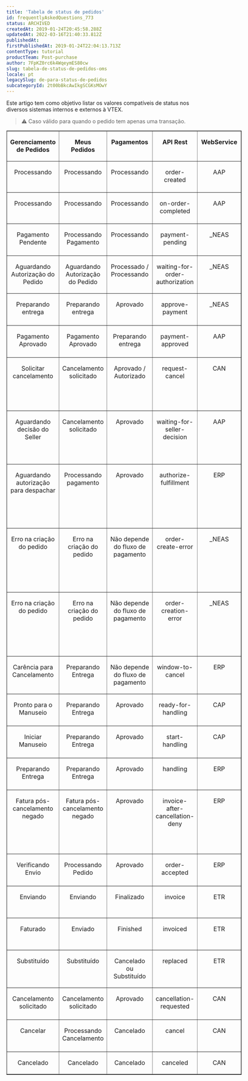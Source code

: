 ```yaml
---
title: 'Tabela de status de pedidos'
id: frequentlyAskedQuestions_773
status: ARCHIVED
createdAt: 2019-01-24T20:45:58.288Z
updatedAt: 2022-03-16T21:40:33.812Z
publishedAt: 
firstPublishedAt: 2019-01-24T22:04:13.713Z
contentType: tutorial
productTeam: Post-purchase
author: 7FpKZ0rc6k4WqeymES80cw
slug: tabela-de-status-de-pedidos-oms
locale: pt
legacySlug: de-para-status-de-pedidos
subcategoryId: 2t00bBkcAwIkgSCGKsMOwY
---
```


Este artigo tem como objetivo listar os valores compatíveis de status nos diversos sistemas internos e externos à VTEX.

>⚠️ Caso válido para quando o pedido tem apenas uma transação.

<table style="width: 619px;" border="1" cellspacing="0" cellpadding="0"><tbody><tr style="height: 56px;"><td style="width: 113px; height: 56px;" valign="top"><p align="center"><b>Gerenciamento de Pedidos</b></td><td style="width: 113px; height: 56px;" valign="top"><p align="center"><b>Meus Pedidos</b>
</td><td style="width: 126px; height: 56px;" valign="top"><p align="center"><b>Pagamentos</b></td><td style="width: 79px; height: 56px;" valign="top"><p align="center"><b>API Rest</b></td><td style="width: 113px; height: 56px;" valign="top"><p align="center"><b>WebService</b></td></tr><tr style="height: 82px;"><td style="width: 113px; height: 82px;" valign="top"><p align="center">Processando
</td><td style="width: 113px; height: 82px;" valign="top"><p align="center">Processando 
</td><td style="width: 126px; height: 82px;" valign="top"><p align="center">Processando
</td><td style="width: 79px; height: 82px;" valign="top"><p align="center">order-created
</td><td style="width: 113px; height: 82px;" valign="top"><p align="center">AAP
</td></tr><tr style="height: 82px;"><td style="width: 113px; height: 82px;" valign="top"><p align="center">Processando
</td><td style="width: 113px; height: 82px;" valign="top"><p align="center">Processando 
</td><td style="width: 126px; height: 82px;" valign="top"><p align="center">Processando
</td><td style="width: 79px; height: 82px;" valign="top"><p align="center">on-order-completed
</td><td style="width: 113px; height: 82px;" valign="top"><p align="center">AAP
</td></tr><tr style="height: 84px;"><td style="width: 113px; height: 84px;" valign="top"><p align="center">Pagamento Pendente
</td><td style="width: 113px; height: 84px;" valign="top"><p align="center">Processando Pagamento
</td><td style="width: 126px; height: 84px;" valign="top"><p align="center">Processando
</td><td style="width: 79px; height: 84px;" valign="top"><p align="center">payment-pending
</td><td style="width: 113px; height: 84px;" valign="top"><p align="center">_NEAS
</td><tr style="height: 82px;"><td style="width: 113px; height: 82px;" valign="top"><p align="center">Aguardando Autorização do Pedido
</td><td style="width: 113px; height: 82px;" valign="top"><p align="center">Aguardando Autorização do Pedido 
</td><td style="width: 126px; height: 82px;" valign="top"><p align="center">Processado / Processando
</td><td style="width: 79px; height: 82px;" valign="top"><p align="center">waiting-for-order-authorization
</td><td style="width: 113px; height: 82px;" valign="top"><p align="center">_NEAS
</td></tr><tr style="height: 84px;"><td style="width: 113px; height: 84px;" valign="top"><p align="center">Preparando entrega
</td><td style="width: 113px; height: 84px;" valign="top"><p align="center">Preparando entrega
</td><td style="width: 126px; height: 84px;" valign="top"><p align="center">Aprovado
</td><td style="width: 79px; height: 84px;" valign="top"><p align="center">approve-payment
</td><td style="width: 113px; height: 84px;" valign="top"><p align="center">_NEAS
</td></tr><tr style="height: 84px;"><td style="width: 113px; height: 84px;" valign="top"><p align="center">Pagamento Aprovado
</td><td style="width: 113px; height: 84px;" valign="top"><p align="center">Pagamento Aprovado
</td><td style="width: 126px; height: 84px;" valign="top"><p align="center">Preparando entrega
</td><td style="width: 79px; height: 84px;" valign="top"><p align="center">payment-approved
</td><td style="width: 113px; height: 84px;" valign="top"><p align="center">AAP
</td></tr><tr style="height: 140px;"><td style="width: 113px; height: 140px;" valign="top"><p align="center">Solicitar cancelamento
</td><td style="width: 113px; height: 140px;" valign="top"><p align="center">Cancelamento solicitado
</td><td style="width: 126px; height: 140px;" valign="top"><p align="center">Aprovado / Autorizado
</td><td style="width: 79px; height: 140px;" valign="top"><p align="center">request-cancel
</td><td style="width: 113px; height: 140px;" valign="top"><p align="center">CAN
</td></tr><tr style="height: 140px;"><td style="width: 113px; height: 140px;" valign="top"><p align="center">Aguardando decisão do Seller
</td><td style="width: 113px; height: 140px;" valign="top"><p align="center">Cancelamento solicitado
</td><td style="width: 126px; height: 140px;" valign="top"><p align="center">Aprovado
</td><td style="width: 79px; height: 140px;" valign="top"><p align="center">waiting-for-seller-decision
</td><td style="width: 113px; height: 140px;" valign="top"><p align="center">AAP
</td></tr><tr style="height: 168px;"><td style="width: 113px; height: 168px;" valign="top"><p align="center">Aguardando autorização para despachar
</td><td style="width: 113px; height: 168px;" valign="top"><p align="center">Processando pagamento
</td><td style="width: 126px; height: 168px;" valign="top"><p align="center">Aprovado
</td><td style="width: 79px; height: 168px;" valign="top"><p align="center">authorize-fulfillment
</td><td style="width: 113px; height: 168px;" valign="top"><p align="center">ERP
</td></tr><tr style="height: 168px;"><td style="width: 113px; height: 168px;" valign="top"><p align="center">Erro na criação do pedido
</td><td style="width: 113px; height: 168px;" valign="top"><p align="center">Erro na criação do pedido
</td><td style="width: 126px; height: 168px;" valign="top"><p align="center">Não depende do fluxo de pagamento
</td><td style="width: 79px; height: 168px;" valign="top"><p align="center">order-create-error
</td><td style="width: 113px; height: 168px;" valign="top"><p align="center">_NEAS
</td><tr style="height: 168px;"><td style="width: 113px; height: 168px;" valign="top"><p align="center">Erro na criação do pedido
</td><td style="width: 113px; height: 168px;" valign="top"><p align="center">Erro na criação do pedido
</td><td style="width: 126px; height: 168px;" valign="top"><p align="center">Não depende do fluxo de pagamento
</td><td style="width: 79px; height: 168px;" valign="top"><p align="center">order-creation-error
</td><td style="width: 113px; height: 168px;" valign="top"><p align="center">_NEAS
</td></tr><tr style="height: 84px;"><td style="width: 113px; height: 84px;" valign="top"><p align="center">Carência para Cancelamento
</td><td style="width: 113px; height: 84px;" valign="top"><p align="center">Preparando Entrega
</td><td style="width: 126px; height: 84px;" valign="top"><p align="center">Não depende do fluxo de pagamento
</td><td style="width: 79px; height: 84px;" valign="top"><p align="center">window-to-cancel
</td><td style="width: 113px; height: 84px;" valign="top"><p align="center">ERP
</td></tr><tr style="height: 84px;"><td style="width: 113px; height: 84px;" valign="top"><p align="center">Pronto para o Manuseio
</td><td style="width: 113px; height: 84px;" valign="top"><p align="center">Preparando Entrega
</td><td style="width: 126px; height: 84px;" valign="top"><p align="center">Aprovado
</td><td style="width: 79px; height: 84px;" valign="top"><p align="center">ready-for-handling
</td><td style="width: 113px; height: 84px;" valign="top"><p align="center">CAP
</td></tr><tr style="height: 84px;"><td style="width: 113px; height: 84px;" valign="top"><p align="center">Iniciar Manuseio
</td><td style="width: 113px; height: 84px;" valign="top"><p align="center">Preparando Entrega
</td><td style="width: 126px; height: 84px;" valign="top"><p align="center">Aprovado
</td><td style="width: 79px; height: 84px;" valign="top"><p align="center">start-handling
</td><td style="width: 113px; height: 84px;" valign="top"><p align="center">CAP
</td></tr><tr style="height: 84px;"><td style="width: 113px; height: 84px;" valign="top"><p align="center">Preparando Entrega
</td><td style="width: 113px; height: 84px;" valign="top"><p align="center">Preparando Entrega
</td><td style="width: 126px; height: 84px;" valign="top"><p align="center">Aprovado
</td><td style="width: 79px; height: 84px;" valign="top"><p align="center">handling
</td><td style="width: 113px; height: 84px;" valign="top"><p align="center">ERP
</td></tr><tr style="height: 168px;"><td style="width: 113px; height: 168px;" valign="top"><p align="center">Fatura pós-cancelamento negado
</td><td style="width: 113px; height: 168px;" valign="top"><p align="center">Fatura pós-cancelamento negado
</td><td style="width: 126px; height: 168px;" valign="top"><p align="center">Aprovado
</td><td style="width: 79px; height: 168px;" valign="top"><p align="center">invoice-after-cancellation-deny
</td><td style="width: 113px; height: 84px;" valign="top"><p align="center">ERP</td>
<tr style="height: 84px;"><td style="width: 113px; height: 84px;" valign="top"><p align="center">Verificando Envio
</td><td style="width: 113px; height: 84px;" valign="top"><p align="center">Processando Pedido
</td><td style="width: 126px; height: 84px;" valign="top"><p align="center">Aprovado
</td><td style="width: 79px; height: 84px;" valign="top"><p align="center">order-accepted
</td><td style="width: 113px; height: 84px;" valign="top"><p align="center">ERP
</td></tr><tr style="height: 84px;"><td style="width: 113px; height: 84px;" valign="top"><p align="center">Enviando
</td><td style="width: 113px; height: 84px;" valign="top"><p align="center">Enviando
</td><td style="width: 126px; height: 84px;" valign="top"><p align="center">Finalizado
</td><td style="width: 79px; height: 84px;" valign="top"><p align="center">invoice
</td><td style="width: 113px; height: 84px;" valign="top"><p align="center">ETR
</td></tr><tr style="height: 84px;"><td style="width: 113px; height: 84px;" valign="top"><p align="center">Faturado
</td><td style="width: 113px; height: 84px;" valign="top"><p align="center">Enviado
</td><td style="width: 126px; height: 84px;" valign="top"><p align="center">Finished
</td><td style="width: 79px; height: 84px;" valign="top"><p align="center">invoiced
</td><td style="width: 113px; height: 84px;" valign="top"><p align="center">ETR
</td></tr><tr style="height: 84px;"><td style="width: 113px; height: 84px;" valign="top"><p align="center">Substituído
</td><td style="width: 113px; height: 84px;" valign="top"><p align="center">Substituído
</td><td style="width: 126px; height: 84px;" valign="top"><p align="center">Cancelado ou Substituído
</td><td style="width: 79px; height: 84px;" valign="top"><p align="center">replaced
</td><td style="width: 113px; height: 84px;" valign="top"><p align="center">ETR
</td></tr><tr style="height: 84px;"><td style="width: 113px; height: 84px;" valign="top"><p align="center">Cancelamento solicitado
</td><td style="width: 113px; height: 84px;" valign="top"><p align="center">Cancelamento solicitado
</td><td style="width: 126px; height: 84px;" valign="top"><p align="center">Aprovado
</td><td style="width: 79px; height: 84px;" valign="top"><p align="center">cancellation-requested
</td><td style="width: 113px; height: 84px;" valign="top"><p align="center">CAN
</td></tr><tr style="height: 84px;"><td style="width: 113px; height: 84px;" valign="top"><p align="center">Cancelar
</td><td style="width: 113px; height: 84px;" valign="top"><p align="center">Processando Cancelamento
</td><td style="width: 126px; height: 84px;" valign="top"><p align="center">Cancelado
</td><td style="width: 79px; height: 84px;" valign="top"><p align="center">cancel
</td><td style="width: 113px; height: 84px;" valign="top"><p align="center">CAN
</td></tr><tr style="height: 56px;"><td style="width: 113px; height: 56px;" valign="top"><p align="center">Cancelado
</td><td style="width: 113px; height: 56px;" valign="top"><p align="center">Cancelado
</td><td style="width: 126px; height: 56px;" valign="top"><p align="center">Cancelado
</td><td style="width: 79px; height: 56px;" valign="top"><p align="center">canceled
</td><td style="width: 113px; height: 56px;" valign="top"><p align="center">CAN
</td></tr></tbody></table>


